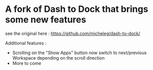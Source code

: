 # A fork of Dash to Dock that brings some new features
see the original here : https://github.com/micheleg/dash-to-dock/

Additional features :
 - Scrolling on the "Show Apps" button now switch to next/previous Workspace depending on the scroll direction
 - More to come
